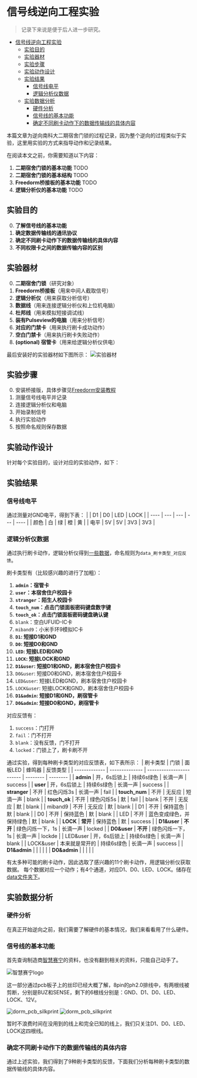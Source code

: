 # 信号线逆向工程实验
> 记录下来说是便于后人进一步研究。

- [信号线逆向工程实验](#信号线逆向工程实验)
  - [实验目的](#实验目的)
  - [实验器材](#实验器材)
  - [实验步骤](#实验步骤)
  - [实验动作设计](#实验动作设计)
  - [实验结果](#实验结果)
    - [信号线电平](#信号线电平)
    - [逻辑分析仪数据](#逻辑分析仪数据)
  - [实验数据分析](#实验数据分析)
    - [硬件分析](#硬件分析)
    - [信号线的基本功能](#信号线的基本功能)
    - [确定不同刷卡动作下的数据传输线的具体内容](#确定不同刷卡动作下的数据传输线的具体内容)


本篇文章为逆向南科大二期宿舍门锁的过程记录，因为整个逆向的过程类似于实验，这里用实验的方式来指导动作和记录结果。

在阅读本文之前，你需要知道以下内容：
1. **二期宿舍门锁的基本功能**
TODO
2. **二期宿舍门锁的基本结构**
TODO
3. **Freedorm桥接板的基本功能**
TODO
4. **逻辑分析仪的基本功能**
TODO

## 实验目的

0. **了解信号线的基本功能**
1. **确定数据传输线的通讯协议**
2. **确定不同刷卡动作下的数据传输线的具体内容**
3. **不同权限卡之间的数据传输内容的区别**

## 实验器材
 0. **二期宿舍门锁**（研究对象）
 1. **Freedorm桥接板**（用来中间人截取信号）
 2. **逻辑分析仪**（用来获取分析信号）
 3. **数据线**（用来连接逻辑分析仪和上位机电脑）
 4. **杜邦线**（用来模拟短接调试线）
 5. **装有Pulseview的电脑**（用来分析信号）
 6. **对应的门禁卡**（用来执行刷卡成功动作）
 7. **空白门禁卡**（用来执行刷卡失败动作）
 8. **(optional) 宿管卡**（用来给逻辑分析仪供电）

最后安装好的实验器材如下图所示：
![实验器材](/reverse_engineering/README/setup.jpg)

## 实验步骤
0. 安装桥接版，具体步骤见[Freedorm安装教程](/TODO)
1. 测量信号线电平并记录
3. 连接逻辑分析仪和电脑
4. 开始录制信号
5. 执行实验动作
6. 按照命名规则保存数据

## 实验动作设计
针对每个实验目的，设计对应的实验动作，如下：

## 实验结果
### 信号线电平

通过测量对GND电平，得到下表：
|      | D1  | D0  | LED | LOCK |
| ---- | --- | --- | --- | ---- |
| 颜色 | 白  | 绿  | 橙  | 黄   |
| 电平 | 5V  | 5V  | 3V3 | 3V3  |

 

### 逻辑分析仪数据

通过执行刷卡动作，逻辑分析仪得到[一些数据]()，命名规则为`data_刷卡类型_对应反馈`。

刷卡类型有（比较感兴趣的进行了加粗）：
1. **`admin`：宿管卡**
2. **`user`：本宿舍住户校园卡**
3. **`stranger`：陌生人校园卡**
4. **`touch_num`：点击门锁面板密码键盘数字键**
5. **`touch_ok`：点击门锁面板密码键盘确认键**
6. `blank`：空白UFUID-IC卡
7. `miband9`：小米手环9模拟IC卡
8. **`D1`: 短接D1和GND**
9. **`D0`: 短接D0和GND**
10. **`LED`: 短接LED和GND**
11. **`LOCK`: 短接LOCK和GND**
12. **`D1&user`: 短接D1和GND，刷本宿舍住户校园卡**
13. `D0&user`: 短接D0和GND，刷本宿舍住户校园卡
14. `LED&user`: 短接LED和GND，刷本宿舍住户校园卡
15. `LOCK&user`: 短接LOCK和GND，刷本宿舍住户校园卡
16. **`D1&admin`: 短接D1和GND，刷宿管卡**
17. **`D0&admin`: 短接D0和GND，刷宿管卡**

对应反馈有：
1. `success`：门打开
2. `fail`：门不打开
3. `blank`：没有反馈，门不打开
4. `locked`：门锁上了，刷卡刷不开

通过实验，得到每种刷卡类型的对应反馈表，如下表所示：
| 刷卡类型      | 门锁           | 面板LED                  | 蜂鸣器   | 反馈类型 |
| ------------- | -------------- | ------------------------ | -------- | -------- |
| **admin**     | 开，6s后锁上   | 持续6s绿色               | 长滴一声 | success  |
| **user**      | 开，6s后锁上   | 持续6s绿色               | 长滴一声 | success  |
| **stranger**  | 不开           | 红色闪烁3s               | 长滴一声 | fail     |
| **touch_num** | 不开           | 无反应                   | 短滴一声 | blank    |
| **touch_ok**  | 不开           | 绿色闪烁5s               | 默       | fail     |
| blank         | 不开           | 无反应                   | 默       | blank    |
| miband9       | 不开           | 无反应                   | 默       | blank    |
| D1            | 不开           | 保持蓝色                 | 默       | blank    |
| D0            | 不开           | 保持蓝色                 | 默       | blank    |
| LED           | 不开           | 蓝色变成绿色，并保持绿色 | 默       | blank    |
| **LOCK**      | **常开**       | 保持蓝色                 | 默       | success  |
| **D1&user**   | **不开**       | 绿色闪烁一下，1s         | 长滴一声 | locked   |
| **D0&user**   | **不开**       | 绿色闪烁一下，1s         | 长滴一声 | lockde   |
| LED&user      | 开，6s后锁上   | 持续6s绿色               | 长滴一声 | blank    |
| LOCK&user     | 本来就是常开的 | 持续6s绿色               | 长滴一声 | success  |
| **D1&admin**  |                |                          |          |          |
| **D0&admin**  |                |                          |          |          |

有太多种可能的刷卡动作，因此选取了感兴趣的11个刷卡动作，用逻辑分析仪获取数据。
每个数据对应一个动作；有4个通道，对应D1、D0、LED、LOCK。储存在[data文件夹下](/reverse_engineering/data)。

## 实验数据分析
### 硬件分析
在真正开始逆向之前，我们需要了解硬件的基本情况，我们来看看用了什么硬件。
### 信号线的基本功能

首先查询制造商[智慧赛宁](http://www.szsnk.com/)的资料，也没有翻到相关的资料，只能自己动手了。

![智慧赛宁logo](/reverse_engineering/README/snk_logo.jpg)

这一部分通过pcb板子上的丝印已经大概了解，8pin的ph2.0排线中，有两根线被剪断，分别是BUZ和SENSE，剩下的6根线分别是：GND、D1、D0、LED、LOCK、12V。

![dorm_pcb_silkprint](/reverse_engineering/README/pin_define.jpg)
![dorm_pcb_silkprint](/reverse_engineering/README/ph2_cable.jpg)

暂时不浪费时间在没用到的线上和完全已知的线上，我们只关注D1、D0、LED、LOCK这四根线。

### 确定不同刷卡动作下的数据传输线的具体内容

通过上述实验，我们得到了9种刷卡类型的反馈，下面我们分析每种刷卡类型的数据传输线的具体内容。


